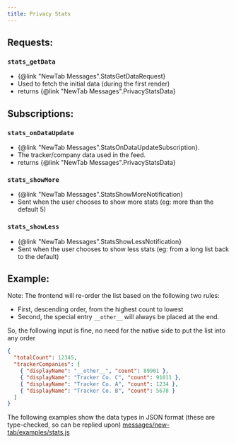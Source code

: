 ```yaml
---
title: Privacy Stats
---
```


## Requests:
### `stats_getData` 
- {@link "NewTab Messages".StatsGetDataRequest}
- Used to fetch the initial data (during the first render)
- returns {@link "NewTab Messages".PrivacyStatsData}

## Subscriptions:
### `stats_onDataUpdate` 
- {@link "NewTab Messages".StatsOnDataUpdateSubscription}.
- The tracker/company data used in the feed.
- returns {@link "NewTab Messages".PrivacyStatsData}
 
### `stats_showMore` 
- {@link "NewTab Messages".StatsShowMoreNotification}
- Sent when the user chooses to show more stats (eg: more than the default 5)
### `stats_showLess` 
- {@link "NewTab Messages".StatsShowLessNotification}
- Sent when the user chooses to show less stats (eg: from a long list back to the default)

## Example:

Note: The frontend will re-order the list based on the following two rules:

* First, descending order, from the highest count to lowest
* Second, the special entry `__other__` will always be placed at the end.

So, the following input is fine, no need for the native side to put the list into any order 

```json
{
  "totalCount": 12345,
  "trackerCompanies": [
    { "displayName": "__other__", "count": 89901 },
    { "displayName": "Tracker Co. C", "count": 91011 },
    { "displayName": "Tracker Co. A", "count": 1234 },
    { "displayName": "Tracker Co. B", "count": 5678 }
  ]
}
```

The following examples show the data types in JSON format (these are type-checked, so can be replied upon)
[messages/new-tab/examples/stats.js](../../messages/examples/stats.js)

